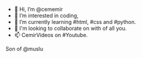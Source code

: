 - 👋 Hi, I’m @cememir
- 👀 I’m interested in coding,
- 🌱 I’m currently learning #html, #css and #python.
- 💞️ I'm looking to collaborate on with of all you.
- 📫 CemirVideos on #Youtube.

Son of @muslu
